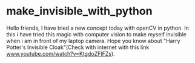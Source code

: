 # make_invisible_with_python
Hello friends, I have tried a new concept today with openCV in python. In this i have tried this magic with computer vision  to make myself invisible when i am in front of my laptop camera. Hope you know about "Harry Potter's Invisible Cloak"(Check with internet with this link www.youtube.com/watch?v=KtgdoZFIFZs). 
